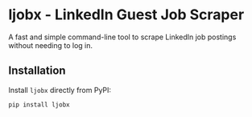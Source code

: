 # ljobx - LinkedIn Guest Job Scraper

A fast and simple command-line tool to scrape LinkedIn job postings without needing to log in.

## Installation

Install `ljobx` directly from PyPI:

```sh
pip install ljobx